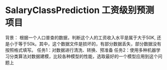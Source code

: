 # SalaryClassPrediction 工资级别预测项目
背景： 根据一个人口普查的数据，判断这个人的工资收入水平是属于大于50K, 还是小于等于50k。其中，这个数据文件是损坏的，有部分数据丢失，部分数据没有按照格式填写。
任务1：对数据进行清洗、转换、预准备
任务2：使用多种机器学习分类算法对数据建模，比较各种模型的性能，选取最好的一个模型应用到这个问题上


